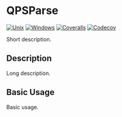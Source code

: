 # QPSParse

[![Unix][unix-img]][unix-link] [![Windows][win-img]][win-link]
[![Coveralls][ca-img]][ca-link] [![Codecov][cc-img]][cc-link]

Short description.

[unix-img]: https://img.shields.io/travis/<username>/QPSParse.jl/master.svg?label=unix
[unix-link]: https://travis-ci.org/<username>/QPSParse.jl
[win-img]: https://img.shields.io/appveyor/ci/<username>/qpsparse-jl/master.svg?label=windows
[win-link]: https://ci.appveyor.com/project/<username>/qpsparse-jl/branch/master
[ca-img]: https://img.shields.io/coveralls/<username>/QPSParse.jl/master.svg?label=coveralls
[ca-link]: https://coveralls.io/github/<username>/QPSParse.jl?branch=master
[cc-img]: https://img.shields.io/codecov/c/github/<username>/QPSParse.jl/master.svg?label=codecov
[cc-link]: https://codecov.io/gh/<username>/QPSParse.jl?branch=master

## Description

Long description.

## Basic Usage

Basic usage.
